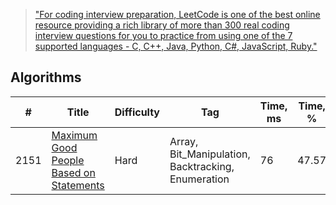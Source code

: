 > ["For coding interview preparation, LeetCode is one of the best online resource providing a rich library of more than 300 real coding interview questions for you to practice from using one of the 7 supported languages - C, C++, Java, Python, C#, JavaScript, Ruby."](https://www.quora.com/How-effective-is-Leetcode-for-preparing-for-technical-interviews)

## Algorithms

| #    |      Title     | Difficulty  | Tag         | Time, ms | Time, %
|------|----------------|-------------|-------------|----------|--------
| 2151 |[Maximum Good People Based on Statements](/src/main/java/g2101_2200/s2151_maximum_good_people_based_on_statements/)| Hard | Array, Bit_Manipulation, Backtracking, Enumeration | 76 | 47.57
